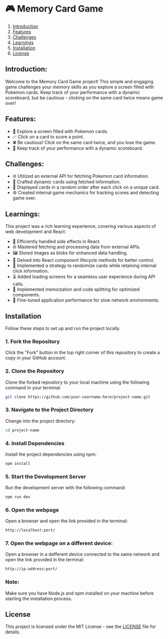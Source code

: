# 🎮 Memory Card Game

1. [Introduction](#introduction)
2. [Features](#features)
3. [Challenges](#challenges)
4. [Learnings](#learnings)
5. [Installation](#installation)
6. [License](#license)

## Introduction:

Welcome to the Memory Card Game project! This simple and engaging game challenges your memory skills as you explore a screen filled with Pokemon cards. Keep track of your performance with a dynamic scoreboard, but be cautious - clicking on the same card twice means game over!

## Features:

- 📱 Explore a screen filled with Pokemon cards.
- ✅ Click on a card to score a point.
- ❌ Be cautious! Click on the same card twice, and you lose the game.
- 🎯 Keep track of your performance with a dynamic scoreboard.

## Challenges:

- 🌐 Utilized an external API for fetching Pokemon card information.
- 🎨 Crafted dynamic cards using fetched information.
- 🔄 Displayed cards in a random order after each click on a unique card.
- ⚙️ Created internal game mechanics for tracking scores and detecting game over.

## Learnings:

This project was a rich learning experience, covering various aspects of web development and React:

- 🔄 Efficiently handled side effects in React.
- 🌐 Mastered fetching and processing data from external APIs.
- 🖼️ Stored images as blobs for enhanced data handling.
- 🔄 Delved into React component lifecycle methods for better control.
- 🔀 Implemented a strategy to randomize cards while retaining internal click information.
- ⏳ Added loading screens for a seamless user experience during API calls.
- 🚀 Implemented memoization and code splitting for optimized components.
- 🚀 Fine-tuned application performance for slow network environments.

## Installation

Follow these steps to set up and run the project locally.

### 1. Fork the Repository

Click the "Fork" button in the top right corner of this repository to create a copy in your GitHub account.

### 2. Clone the Repository

Clone the forked repository to your local machine using the following command in your terminal:

```bash
git clone https://github.com/your-username-here/project-name.git
```

### 3. Navigate to the Project Directory

Change into the project directory:

```bash
cd project-name
```

### 4. Install Dependencies

Install the project dependencies using npm:

```bash
npm install
```

### 5. Start the Development Server

Run the development server with the following command:

```bash
npm run dev
```

### 6. Open the webpage

Open a browser and open the link provided in the terminal:

```bash
http://localhost:port/
```

### 7. Open the webpage on a different device:

Open a browser in a defferent device connected to the same network and open the link provided in the terminal:

```bash
http://ip-address:port/
```

### Note:

Make sure you have Node.js and npm installed on your machine before starting the installation process.

## License

This project is licensed under the MIT License - see the [LICENSE](LICENSE) file for details.
